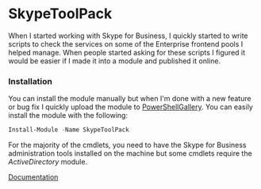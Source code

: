 # SkypeToolPack
When I started working with Skype for Business, I quickly started to write scripts to check the services on some of the Enterprise frontend pools I helped manage. When people started asking for these scripts I figured it would be easier if I made it into a module and published it online.

### Installation
You can install the module manually but when I'm done with a new feature or bug fix I quickly upload the module to [PowerShellGallery](https://www.powershellgallery.com/packages/SkypeToolPack/). You can easily install the module with the following:

```powershell
Install-Module -Name SkypeToolPack
```

For the majority of the cmdlets, you need to have the Skype for Business administration tools installed on the machine but some cmdlets require the *ActiveDirectory* module. 

[Documentation](docs/index.md)
